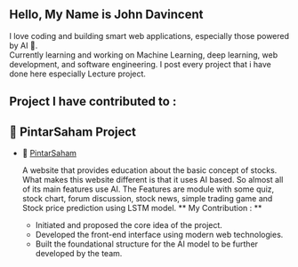 ## Hello, My Name is John Davincent 

I love coding and building smart web applications, especially those powered by AI 🤖.  
Currently learning and working on Machine Learning, deep learning, web development, and software engineering.
I post every project that i have done here especially Lecture project. 

## Project I have contributed to :

## 🚀 PintarSaham Project
- 🔗 [PintarSaham](https://github.com/JustKalvin/pintar_saham_project)
  
  A website that provides education about the basic concept of stocks. What makes this website different is that it uses AI based.
  So almost all of its main features use AI. The Features are module with some quiz, stock chart, forum discussion, stock news, simple trading game and Stock price prediction using LSTM model.
  ** My Contribution : **
  - Initiated and proposed the core idea of the project.  
  - Developed the front-end interface using modern web technologies.  
  - Built the foundational structure for the AI model to be further developed by the team.
